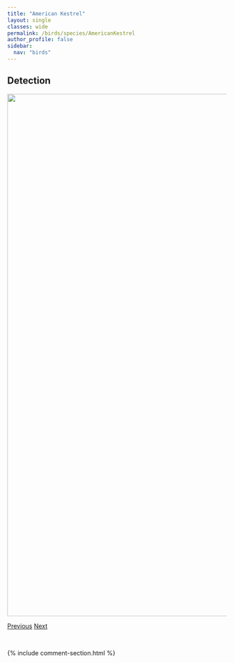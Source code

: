 ```yaml
---
title: "American Kestrel"
layout: single
classes: wide
permalink: /birds/species/AmericanKestrel
author_profile: false
sidebar:
  nav: "birds"
---
```


<h2>Detection</h2>

<a href="https://drive.google.com/uc?export=view&id=1N5p8Kh20XEiVbOx_tTH0uBpH2hv3N9gR">
<img src="https://drive.google.com/uc?export=view&id=1N5p8Kh20XEiVbOx_tTH0uBpH2hv3N9gR" height = "1200" width = "800">
</a>

<a href="/DevelopmentWebsite/birds/species/AmericanGoldfinch" class="pagination--pager" title="American Goldfinch">Previous</a> <a href="/DevelopmentWebsite/birds/species/AmericanRedstart" class="pagination--pager" title="American Redstart">Next</a>

<p>&nbsp;</p>

{% include comment-section.html %}
